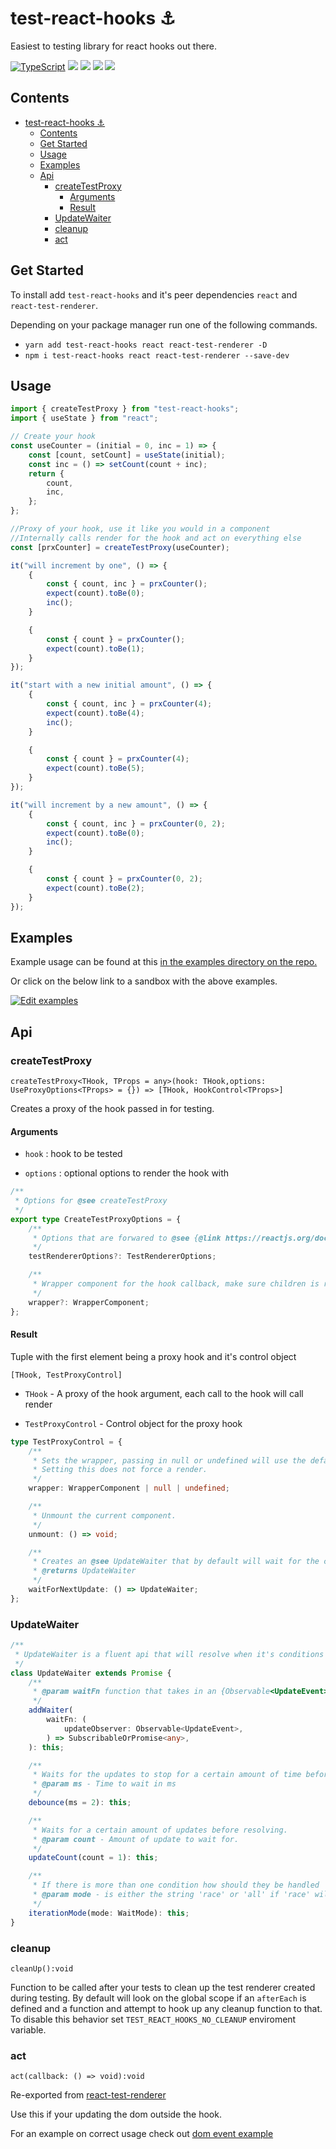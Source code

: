 # test-react-hooks ⚓️

Easiest to testing library for react hooks out there.

[![TypeScript](https://img.shields.io/badge/%3C%2F%3E-TypeScript-%230074c1.svg)](http://www.typescriptlang.org/)
![](https://img.shields.io/david/andrew-w-ross/test-react-hooks.svg?style=flat)
![](https://img.shields.io/npm/dt/test-react-hooks.svg?style=flat)
![](https://img.shields.io/npm/v/test-react-hooks.svg?style=flat)
![](https://github.com/andrew-w-ross/test-react-hooks/workflows/CI/badge.svg)

## Contents

- [test-react-hooks ⚓️](#test-react-hooks-️)
  - [Contents](#contents)
  - [Get Started](#get-started)
  - [Usage](#usage)
  - [Examples](#examples)
  - [Api](#api)
    - [createTestProxy](#createtestproxy)
      - [Arguments](#arguments)
      - [Result](#result)
    - [UpdateWaiter](#updatewaiter)
    - [cleanup](#cleanup)
    - [act](#act)

## Get Started

To install add `test-react-hooks` and it's peer dependencies `react` and `react-test-renderer`.

Depending on your package manager run one of the following commands.

-   `yarn add test-react-hooks react react-test-renderer -D`
-   `npm i test-react-hooks react react-test-renderer --save-dev`

## Usage

```javascript
import { createTestProxy } from "test-react-hooks";
import { useState } from "react";

// Create your hook
const useCounter = (initial = 0, inc = 1) => {
    const [count, setCount] = useState(initial);
    const inc = () => setCount(count + inc);
    return {
        count,
        inc,
    };
};

//Proxy of your hook, use it like you would in a component
//Internally calls render for the hook and act on everything else
const [prxCounter] = createTestProxy(useCounter);

it("will increment by one", () => {
    {
        const { count, inc } = prxCounter();
        expect(count).toBe(0);
        inc();
    }

    {
        const { count } = prxCounter();
        expect(count).toBe(1);
    }
});

it("start with a new initial amount", () => {
    {
        const { count, inc } = prxCounter(4);
        expect(count).toBe(4);
        inc();
    }

    {
        const { count } = prxCounter(4);
        expect(count).toBe(5);
    }
});

it("will increment by a new amount", () => {
    {
        const { count, inc } = prxCounter(0, 2);
        expect(count).toBe(0);
        inc();
    }

    {
        const { count } = prxCounter(0, 2);
        expect(count).toBe(2);
    }
});
```

## Examples

Example usage can be found at this [in the examples directory on the repo.](https://github.com/andrew-w-ross/test-react-hooks/tree/master/examples)

Or click on the below link to a sandbox with the above examples.

[![Edit examples](https://codesandbox.io/static/img/play-codesandbox.svg)](https://codesandbox.io/s/github/andrew-w-ross/test-react-hooks/tree/master/examples?autoresize=1&module=%2Fcount.spec.js&previewwindow=tests)

## Api

### createTestProxy

`createTestProxy<THook, TProps = any>(hook: THook,options: UseProxyOptions<TProps> = {}) => [THook, HookControl<TProps>]`

Creates a proxy of the hook passed in for testing.

#### Arguments

-   `hook` : hook to be tested

-   `options` : optional options to render the hook with

```typescript
/**
 * Options for @see createTestProxy
 */
export type CreateTestProxyOptions = {
    /**
     * Options that are forwared to @see {@link https://reactjs.org/docs/test-renderer.html react-test-renderer }
     */
    testRendererOptions?: TestRendererOptions;

    /**
     * Wrapper component for the hook callback, make sure children is rendered
     */
    wrapper?: WrapperComponent;
};
```

#### Result

Tuple with the first element being a proxy hook and it's control object

`[THook, TestProxyControl]`

-   `THook` - A proxy of the hook argument, each call to the hook will call render

-   `TestProxyControl` - Control object for the proxy hook

```typescript
type TestProxyControl = {
    /**
     * Sets the wrapper, passing in null or undefined will use the default wrapper.
     * Setting this does not force a render.
     */
    wrapper: WrapperComponent | null | undefined;

    /**
     * Unmount the current component.
     */
    unmount: () => void;

    /**
     * Creates an @see UpdateWaiter that by default will wait for the component to stop updating for `2ms`.
     * @returns UpdateWaiter
     */
    waitForNextUpdate: () => UpdateWaiter;
};
```

### UpdateWaiter

```typescript
/**
 * UpdateWaiter is a fluent api that will resolve when it's conditions are met.
 */
class UpdateWaiter extends Promise {
    /**
     * @param waitFn function that takes in an {Observable<UpdateEvent>} and returns an {Observable<any>} or a {Promise}
     */
    addWaiter(
        waitFn: (
            updateObserver: Observable<UpdateEvent>,
        ) => SubscribableOrPromise<any>,
    ): this;

    /**
     * Waits for the updates to stop for a certain amount of time before resolving.
     * @param ms - Time to wait in ms
     */
    debounce(ms = 2): this;

    /**
     * Waits for a certain amount of updates before resolving.
     * @param count - Amount of update to wait for.
     */
    updateCount(count = 1): this;

    /**
     * If there is more than one condition how should they be handled
     * @param mode - is either the string 'race' or 'all' if 'race' will wait for one to resolve if 'all' waits for all to resolve.
     */
    iterationMode(mode: WaitMode): this;
}
```

### cleanup

`cleanUp():void`

Function to be called after your tests to clean up the test renderer created during testing.
By default will look on the global scope if an `afterEach` is defined and a function and attempt to hook up any cleanup function to that. To disable this behavior set `TEST_REACT_HOOKS_NO_CLEANUP` enviroment variable.

### act

`act(callback: () => void):void`

Re-exported from [react-test-renderer](https://reactjs.org/docs/test-renderer.html#testrendereract)

Use this if your updating the dom outside the hook.

For an example on correct usage check out [dom event example](./examples/domevent.test.js)
